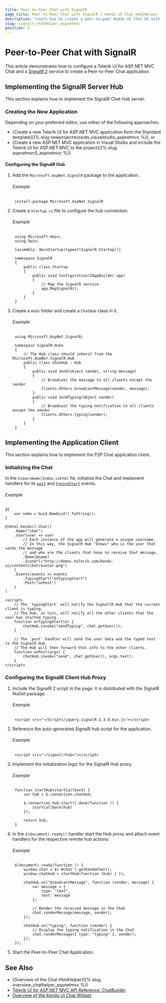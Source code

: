 ```yaml
---
title: Peer-to-Peer Chat with SignalR
page_title: Peer-to-Peer Chat with SignalR | Kendo UI Chat HtmlHelper for ASP.NET MVC
description: "Learn how to create a peer-to-peer Knedo UI Chat UI with ASP.NET MVC and SignalR 2."
slug: signalr_chathelper_aspnetmvc
position: 2
---
```


# Peer-to-Peer Chat with SignalR

This article demonstrates how to configure a Telerik UI for ASP.NET MVC Chat and a [SignalR 2](https://www.asp.net/signalr) service to create a Peer-to-Peer Chat application.

## Implementing the SignalR Server Hub

This section explains how to implement the SignalR Chat Hub server.

### Creating the New Application

Depending on your preferred editor, use either of the following approaches:

* [Create a new Telerik UI for ASP.NET MVC application form the Standard template]({% slug newprojectwizards_visualstudio_aspnetmvc %}), or
* [Create a new ASP.NET MVC application in Visual Studio and include the Telerik UI for ASP.NET MVC to the project]({% slug aspnetmvc5_aspnetmvc %})

#### Configuring the SignalR Hub

1. Add the `Microsoft.AspNet.SignalR` package to the application.

    ###### Example

        install-package Microsoft.AspNet.SignalR

1. Create a `Startup.cs` file to configure the hub connection.

    ###### Example

        using Microsoft.Owin;
        using Owin;

        [assembly: OwinStartup(typeof(SignalR.Startup))]

        namespace SignalR
        {
            public class Startup
            {
                public void Configuration(IAppBuilder app)
                {
                    // Map the SignalR service
                    app.MapSignalR();
                }
            }
        }

1. Create a `Hubs` folder and create a `ChatHub` class in it.

    ###### Example

        using Microsoft.AspNet.SignalR;

        namespace SignalR.Hubs
        {
            // The Hub class should inherit from the Microsoft.AspNet.SignalR.Hub
            public class ChatHub : Hub
            {
                public void Send(object sender, string message)
                {
                    // Broadcast the message to all clients except the sender
                    Clients.Others.broadcastMessage(sender, message);
                }
                public void SendTyping(object sender)
                {
                    // Broadcast the typing notification to all clients except the sender
                    Clients.Others.typing(sender);
                }
            }
        }

## Implementing the Application Client

This section explains how to implement the P2P Chat application client.

### Initializing the Chat

In the `Views\Home\Index.cshtml` fie, initialize the Chat and implement handlers for its [`post`](https://docs.telerik.com/kendo-ui/api/javascript/ui/chat/events/post) and [`typingStart`](https://docs.telerik.com/kendo-ui/api/javascript/ui/chat/events/typingstart) events.

###### Example

    @{
        var name = Guid.NewGuid().ToString();
    }

    @(Html.Kendo().Chat()
        .Name("chat")
        .User(user => user
            // Each instance of the app will generate a unique username.
            // In this way, the SignalR Hub "knows" who is the user that sends the message
            // and who are the clients that have to receive that message.
            .Name(@name)
            .IconUrl("http://demos.telerik.com/kendo-ui/content/chat/avatar.png")
        )
        .Events(events => events
            .TypingStart("onTypingStart")
            .Post("onPost")
        )
    )

    <script>
        // The `typingStart` will notify the SignallR Hub that the current client is typing.
        // The Hub, in turn, will notify all the other clients that the user has started typing.
        function onTypingStart(e) {
            chatHub.invoke("sendTyping", chat.getUser());
        }

        // The `post` handler will send the user data and the typed text to the SignalR Hub.
        // The Hub will then forward that info to the other clients.
        function onPost(args) {
            chatHub.invoke("send", chat.getUser(), args.text);
        }
    </script>

### Configuring the SignalR Client Hub Proxy

1. Include the SignalR 2 script in the page. It is distributed with the SignalR NuGet package.

    ###### Example

        <script src="~/Scripts/jquery.signalR-2.3.0.min.js"></script>

1. Reference the auto-generated SignalR hub script for the application.

    ###### Example

        <script src="~/signalr/hubs"></script>

1. Implement the initialization logic for the SignalR Hub proxy.

    ###### Example

        function startHub(startCallback) {
            var hub = $.connection.chatHub;

            $.connection.hub.start().done(function () {
                startCallback(hub)
            });

            return hub;
        }

1. In the `$(document).ready()` handler start the Hub proxy and attach event handlers for the respective remote hub actions:

    ###### Example

        $(document).ready(function () {
            window.chat = $('#chat').getKendoChat();
            window.chatHub = startHub(function (hub) { });

            chatHub.on("broadcastMessage", function (sender, message) {
                var message = {
                    type: "text",
                    text: message
                };

                // Render the received message in the Chat
                chat.renderMessage(message, sender);
            });

            chatHub.on("typing", function (sender) {
                // Display the typing notification in the Chat
                chat.renderMessage({ type: "typing" }, sender);
            });
        });

1. Start the Peer-to-Peer Chat Application.

## See Also

* [Overview of the Chat HtmlHelper]({% slug overview_chathelper_aspnetmvc %})
* [Telerik UI for ASP.NET MVC API Reference: ChatBuilder](/api/Kendo.Mvc.UI.Fluent/ChatBuilder)
* [Overview of the Kendo UI Chat Widget](http://docs.telerik.com/kendo-ui/controls/conversational-ui/chat/overview)
